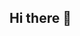 ## Hi there 👋

<!--
**GregTses/GregTses** is a ✨ _special_ ✨ repository because its `README.md` (this file) appears on your GitHub profile.

Here are some ideas to get you started:

- 🌱 I’m currently learning Web Development in intechgration.io

